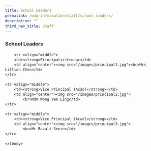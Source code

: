 ```yaml
---
title: School Leaders
permalink: /wdp-information/staff/school-leaders/
description: ""
third_nav_title: Staff
---
```

### **School Leaders**


<table border="0">
	<tbody>
		
		<tr valign="middle">
		<td><strong>Principal</strong></td>
		<td align="center"><img src="/images/principal1.jpg"><br>Mrs Lillian Chen</td>
	</tr>
	
	<tr valign="middle">
		<td><strong>Vice Principal (Acad)</strong></td>
		<td align="center"><img src="/images/principal2.jpg">
			<br>Mdm Wong Yen Ling</td>
	</tr>
	
	<tr valign="middle">
		<td><strong>Vice Principal (Acad)</strong></td>
		<td align="center"><img src="/images/principal3.jpg">
			<br>Mr Razali Senin</td>
	</tr>
		
	</tbody>
</table>